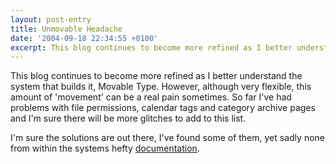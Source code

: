 ```yaml
---
layout: post-entry
title: Unmovable Headache
date: '2004-09-18 22:34:55 +0100'
excerpt: This blog continues to become more refined as I better understand the system that builds it, Movable Type.
---
```

This blog continues to become more refined as I better understand the system that builds it, Movable Type. However, although very flexible, this amount of 'movement' can be a real pain sometimes. So far I've had problems with file permissions, calendar tags and category archive pages and I'm sure there will be more glitches to add to this list.

I'm sure the solutions are out there, I've found some of them, yet sadly none from within the systems hefty [documentation][1].

[1]: http://www.movabletype.org/docs/mtmanual.html